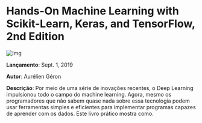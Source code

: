 # Hands-On Machine Learning with Scikit-Learn, Keras, and TensorFlow, 2nd Edition

![img](https://i.imgur.com/5C9NiIG.jpeg)

**Lançamento**: Sept. 1, 2019

**Autor**: Aurélien Géron

**Descrição**: Por meio de uma série de inovações recentes, o Deep Learning impulsionou todo o campo do machine learning. Agora, mesmo os programadores que não sabem quase nada sobre essa tecnologia podem usar ferramentas simples e eficientes para implementar programas capazes de aprender com os dados. Este livro prático mostra como.